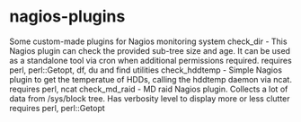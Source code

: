 # nagios-plugins
Some custom-made plugins for Nagios monitoring system
check_dir - This Nagios plugin can check the provided sub-tree size and age.
    It can be used as a standalone tool via cron when additional permissions required.
    requires perl, perl::Getopt, df, du and find utilities
check_hddtemp - Simple Nagios plugin to get the temperatue of HDDs, calling the hddtemp daemon via ncat.
    requires perl, ncat
check_md_raid - MD raid Nagios plugin. Collects a lot of data from /sys/block tree.
    Has verbosity level to display more or less clutter
    requires perl, perl::Getopt
